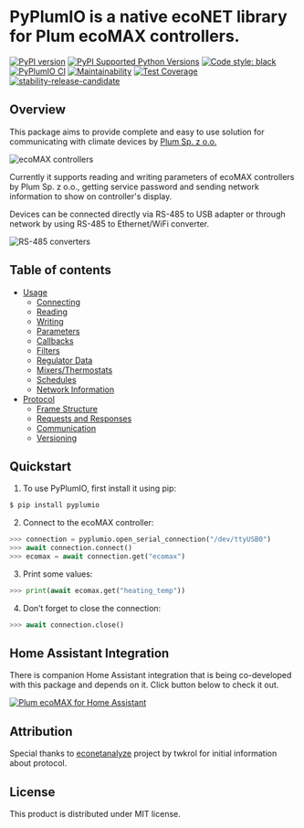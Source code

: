 # PyPlumIO is a native ecoNET library for Plum ecoMAX controllers.
[![PyPI version](https://badge.fury.io/py/PyPlumIO.svg)](https://badge.fury.io/py/PyPlumIO)
[![PyPI Supported Python Versions](https://img.shields.io/pypi/pyversions/pyplumio.svg)](https://pypi.python.org/pypi/pyplumio/)
[![Code style: black](https://img.shields.io/badge/code%20style-black-000000.svg)](https://github.com/psf/black)
[![PyPlumIO CI](https://github.com/denpamusic/PyPlumIO/actions/workflows/ci.yml/badge.svg)](https://github.com/denpamusic/PyPlumIO/actions/workflows/ci.yml)
[![Maintainability](https://api.codeclimate.com/v1/badges/9f275fbc50fe9082a909/maintainability)](https://codeclimate.com/github/denpamusic/PyPlumIO/maintainability)
[![Test Coverage](https://api.codeclimate.com/v1/badges/9f275fbc50fe9082a909/test_coverage)](https://codeclimate.com/github/denpamusic/PyPlumIO/test_coverage)
[![stability-release-candidate](https://img.shields.io/badge/stability-pre--release-48c9b0.svg)](https://guidelines.denpa.pro/stability#release-candidate)

## Overview
This package aims to provide complete and easy to use solution for communicating with climate devices by [Plum Sp. z o.o.](https://www.plum.pl/)

![ecoMAX controllers](https://raw.githubusercontent.com/denpamusic/PyPlumIO/main/images/ecomax.png)

Currently it supports reading and writing parameters of ecoMAX controllers by Plum Sp. z o.o., getting service password and sending network information to show on controller's display.

Devices can be connected directly via RS-485 to USB adapter or through network by using RS-485 to Ethernet/WiFi converter.

![RS-485 converters](https://raw.githubusercontent.com/denpamusic/PyPlumIO/main/images/rs485.png)

## Table of contents
- [Usage](https://pyplumio.denpa.pro/usage.html)
  - [Connecting](https://pyplumio.denpa.pro/usage.html#connecting)
  - [Reading](https://pyplumio.denpa.pro/usage.html#reading)
  - [Writing](https://pyplumio.denpa.pro/usage.html#writing)
  - [Parameters](https://pyplumio.denpa.pro/usage.html#parameters)
  - [Callbacks](https://pyplumio.denpa.pro/usage.html#callbacks)
  - [Filters](https://pyplumio.denpa.pro/usage.html#filters)
  - [Regulator Data](https://pyplumio.denpa.pro/usage.html#regulator-data)
  - [Mixers/Thermostats](https://pyplumio.denpa.pro/usage.html#mixers-thermostats)
  - [Schedules](https://pyplumio.denpa.pro/usage.html#schedules)
  - [Network Information](https://pyplumio.denpa.pro/usage.html#network-information)
- [Protocol](https://pyplumio.denpa.pro/protocol.html)
  - [Frame Structure](https://pyplumio.denpa.pro/protocol.html#frame-structure)
  - [Requests and Responses](https://pyplumio.denpa.pro/protocol.html#requests-and-responses)
  - [Communication](https://pyplumio.denpa.pro/protocol.html#communication)
  - [Versioning](https://pyplumio.denpa.pro/protocol.html#versioning)


## Quickstart

1. To use PyPlumIO, first install it using pip:

```bash
$ pip install pyplumio
```

2. Connect to the ecoMAX controller:

```python
>>> connection = pyplumio.open_serial_connection("/dev/ttyUSB0")
>>> await connection.connect()
>>> ecomax = await connection.get("ecomax")
```

3. Print some values:
```python
>>> print(await ecomax.get("heating_temp"))
```

4. Don’t forget to close the connection:
```python
>>> await connection.close()
```

## Home Assistant Integration
There is companion Home Assistant integration that is being co-developed with this package and depends on it. Click button below to check it out.

[![Plum ecoMAX for Home Assistant](https://img.shields.io/badge/Plum%20ecoMAX%20for%20Home%20Assistant-41bdf5)](https://github.com/denpamusic/homeassistant-plum-ecomax)

## Attribution
Special thanks to [econetanalyze](https://github.com/twkrol/econetanalyze) project by twkrol for initial information about protocol.

## License
This product is distributed under MIT license.

